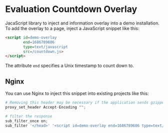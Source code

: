 # Evaluation Countdown Overlay

JacaScript library to inject and information overlay into a demo installation.
To add the overlay to a page, inject a JavaScript snippet like this:

```html
<script id=demo-overlay
        end=1686789606
        type=text/javascript
        src=/countdown.js>
</script>
```

The attribute `end` specifies a Unix timestamp to count down to.


## Nginx

You can use Nginx to inject this snippet into existing projects like this:

```py
# Removing this header may be necessary if the application sends gzipped content
proxy_set_header Accept-Encoding "";

# filter the response
sub_filter_once on;
sub_filter '</head>' '<script id=demo-overlay end=1686789606 type=text/javascript src=/countdown.js></script></head>';
```
